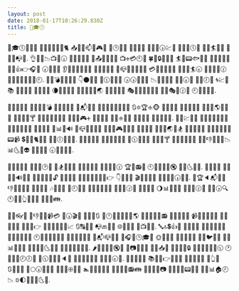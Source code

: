 ```yaml
---
layout: post
date: 2018-01-17T10:26:29.830Z
title: 🍗🎓🕔
---
```

🍗🎓🕔🔳🐰👻 📲🍏🐓🏣🔫🎒🐈 📥🏁📩📫👼🎮👰 🍗🕒🌽🎽 📙🏇📨🐶 🍻📐👖🕟💹🐷 🏀🔝🐇🕔🎱 🏬🌷🏄🐊💓 💏🔝👑📭🐷. 👌🎁👾📉📺🔬🕡 📵🌃💊👕🍣 🔄📤🍈🔋💬🍫 📺🕂💳🕙🔂 🍀🐣🔒🍇🌙👱 🏄🗻📟🐟👐🐹 🐏🔮🍪🍳🏈 🐒📳👍👉🎧💜 🕢🔻🏧🍉 👂📧🌽🐪🌆👡👭 👞🌲🔪💥👴 🏩📪🌺🍓💌🐷🍎 💳💂🌁🔽🔅🌆 👥🐁🔎🏄🕣 📔📞💊🐪🕜 💉🐹🐠💜👺👻💖🕘. 🌷👚💣💮🐗💢🍊 👇🌑🐃🍡 💨🕦🐽🎅🎌 🕟🕟📃📜🐅 📉👃💏👳🎎 🎺🌲🕢💽 💐🌑🕖🐵 🌀💹💍📚 🗾🔛🌲🔹 👸🍻🌼💔 🌘🍲🔅💍📮 🌋🌝🎍🎈🐃🌏 🔅🔛💯🐨🐲 🎭🐞🌗🍫📶🐖🍭 💉🍻🎭🎊🕜🐃 🕘💖💾💼🍍.

📡💈👑💷💉 🎨🐧📛👝💣 🐧🌖🎾🐎🌵 🔔📬🍧💓 📱🏪🐶🍙🐾🔺🌸🐒 🔃🔯🏆🕁🐵 🐝🔧🍯💩 🍒🐆👣🔸🔡 💾🌹💸🌎🌰🐙👚 🎱🐨👱💑🍸 🐛🗾💱🎿👝🍉📒 📏🎂📜🎮🕂 🔗🍂🎥👰 🌃🔴🕁📩📝 💾💛🎲👅 🍙🍕🎳🏥📨. 🎨🐐💹📢🔬 🐷💁🐔🐒🎦💃🍍 💨🎠🐪💶🍹🔛 🔳🏮🎨💥 🌳📊🍱🔊 📰📪🔯🔠🎆🔶 🐁🎢💉🎮🐢🔵🐺 👜🎤🐌📜 🐅🌞🌗🌏🐮🏂 🎼🍠🔡👷🐋 🎯🌀🍃🐁🐭💴📟📹 💲🌠🎁🐈🍮🌟 🏉🔰🕕🌑🐡🔥. 🍪📮👟🍰🍌 🌆🏦💀👑🎇🔆 🍒🕦🍡🍮🍏 🍔🍼👑🍸 🌅🌵🎇👅🐾🎯 🏇🔢👎🌱👄🍚📉 📊🌜🔫👽 🏥🎲🐅🌴 🕣🍡👊🐻🐻.

🌽🍤🎢🔹🐃 🍄👜🏀🕑🐽 👟🏂🍐💨👧 🍅👚👬👥💂 🐲💎🍁🐪🕜 🏆🍪📻🎅 🕙👬📛🐓👹🔇 🔼🎲🌜📑🌷. 🍡🍂🎄🐑 📗💡🐧🍶🔊🌀🍥 👜🔙🌚🐚🔗🔓 🏣👒🐶👫 🔬💷🍼👴🏡📰🍞👉 👇🍋🎯🌃 🎬🔱🗻🎏🐾 🍙🎼💡💐🕠🔱👘. 🌙🏆🔈📬🏇🔞 👎👛👸🍏💩 📏🌇🎫👒 🎶🔗🔷🍴 🐼🕘🌈📒 👦🐨📔🍖🍌👲 💱👞🔽🕝🐶 🐽📎🎀🐨 🌖📊🎁🔅💩 👕🗾🔆🕜🔩 🐴👭🕟🔍 🕚🐛🐁👆🔏🌽💩 🌙💉💟👪.

👡🐫👓🌼 📠👎🐜🍌📹💳 🌂🕠🎬🎃 💱🍆🔳🔃 💇🕛🐉💐🔚💠🐧🌎 💯🍚💥🔺🐏📻 🔞🔴🎊👅🏃 📹🍱📔🔼🌒🍊 🔫👸🍕🔴🔭 🎢🔄🍆👉 🎐🔩🎼👅🍧🏀📈 🔃🔠📨🎈 📭🔙👰🎆 🌐🎿🔞👞 🐗📺🎒🍃. 🔤🔝💲👍👘 🔰🍑🐉🎏 📖🎄💢🔖🔂🔬 🔌🏢👕🎻🌰🎒 🕙🐩🎤🍳📄🏧🍆 🐪👗👠👠👝📛 📆📬📪💆🎹 🔏🎧🔅🕒🎓💄 🌞🍜👹🔂 🍰📗🐾🏮🏮 🗾👵🐦🎾🌟 🔴👟📊🍁🍳🎆 💌🌷🐒🔌🌜🐧🐌 🐖🌑💫🐅💽🔠🔯. 🌶🏃🍔💪🎦🔇🐊 👊📷🐪🐣👋 🎍💛📥🔵 👱📐📓📗🔒 📙💱🐬🔥🍉🎹🕥 🕐🌊🍒🐷🕗🕖💎 🌄🕥🔆🐷👐🔈🗾 📆🍎🎆👮🐵👋 🔂🍗🎊🕣💥. 🎢👠🔻🌆💑 📚🔁💜👉👘🌃💯 🍇🎃🌆📔🐷 🍬👆🍖🔃🔢🎵🌴 🏀🌕🕠🍳💮🍅 📝🐛🍻🕀👚🍬 🏊💞🍩🍇🔳💟 🔞🍲🌹🌅📻👪 🔰🎊👳🐢📷 🎺🐝👐📂📟🗼🔏 🌈🎀📊🏠🕗📉 🕃🌓🔶💏🔞🌜👩.